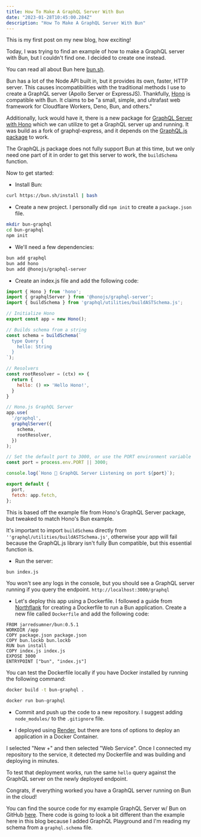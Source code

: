 ```yaml
---
title: How To Make A GraphQL Server With Bun
date: "2023-01-28T10:45:00.284Z"
description: "How To Make A GraphQL Server With Bun"
---
```


This is my first post on my new blog, how exciting!

Today, I was trying to find an example of how to make a GraphQL server with Bun, but I couldn't find one. I decided to create one instead.

You can read all about Bun here [bun.sh](https://bun.sh/).

Bun has a lot of the Node API built in, but it provides its own, faster, HTTP server. This causes incompatibilities with the traditional methods I use to create a GraphQL server (Apollo Server or ExpressJS). Thankfully, [Hono](https://github.com/honojs/hono) is compatible with Bun. It claims to be "a small, simple, and ultrafast web framework for Cloudflare Workers, Deno, Bun, and others."

Additionally, luck would have it, there is a new package for [GraphQL Server with Hono](https://www.npmjs.com/package/@honojs/graphql-server) which we can utilize to get a GraphQL server up and running. It was build as a fork of graphql-express, and it depends on the [GraphQL.js package](https://www.npmjs.com/package/graphql) to work.

The GraphQL.js package does not fully support Bun at this time, but we only need one part of it in order to get this server to work, the `buildSchema` function.

Now to get started:

* Install Bun: 
```bash
curl https://bun.sh/install | bash
```

* Create a new project. I personally did `npm init` to create a `package.json` file.
```bash
mkdir bun-graphql
cd bun-graphql
npm init
```

* We'll need a few dependencies:
```bash
bun add graphql
bun add hono
bun add @honojs/graphql-server
```

* Create an index.js file and add the following code:
```javascript
import { Hono } from 'hono';
import { graphqlServer } from '@honojs/graphql-server';
import { buildSchema } from 'graphql/utilities/buildASTSchema.js';

// Initialize Hono
export const app = new Hono();

// Builds schema from a string
const schema = buildSchema(`
  type Query {
    hello: String
  }
`);

// Resolvers
const rootResolver = (ctx) => {
  return {
    hello: () => 'Hello Hono!',
  }
}

// Hono.js GraphQL Server
app.use(
  '/graphql',
  graphqlServer({
    schema,
    rootResolver,
  })
);

// Set the default port to 3000, or use the PORT environment variable
const port = process.env.PORT || 3000;

console.log(`Hono 🥟 GraphQL Server Listening on port ${port}`);

export default {
  port,
  fetch: app.fetch,
};
```

This is based off the example file from Hono's GraphQL Server package, but tweaked to match Hono's Bun example.

It's important to import `buildSchema` directly from `''graphql/utilities/buildASTSchema.js'`, otherwise your app will fail because the GraphQL.js library isn't fully Bun compatible, but this essential function is. 

* Run the server:
```bash
bun index.js
```
You won't see any logs in the console, but you should see a GraphQL server running if you query the endpoint. `http://localhost:3000/graphql`

* Let's deploy this app using a Dockerfile. I followed a guide from [Northflank](https://northflank.com/guides/deploying-a-bun-app-on-northflank) for creating a Dockerfile to run a Bun application. Create a new file called `Dockerfile` and add the following code:
```
FROM jarredsumner/bun:0.5.1
WORKDIR /app
COPY package.json package.json
COPY bun.lockb bun.lockb
RUN bun install
COPY index.js index.js
EXPOSE 3000
ENTRYPOINT ["bun", "index.js"]
```

You can test the Dockerfile locally if you have Docker installed by running the following command:
```bash
docker build -t bun-graphql .

docker run bun-graphql
```

* Commit and push up the code to a new repository. I suggest adding `node_modules/` to the `.gitignore` file.

* I deployed using [Render](https://render.com/), but there are tons of options to deploy an application in a Docker Container.

I selected "New +" and then selected "Web Service". Once I connected my repository to the service, it detected my Dockerfile and was building and deploying in minutes.

To test that deployment works, run the same `hello` query against the GraphQL server on the newly deployed endpoint.

Congrats, if everything worked you have a GraphQL server running on Bun in the cloud!

You can find the source code for my example GraphQL Server w/ Bun on GitHub [here](https://github.com/mattlgroff/bun-graphql). There code is going to look a bit different than the example here in this blog because I added GraphQL Playground and I'm reading my schema from a `graphql.schema` file.